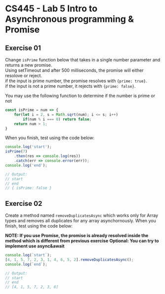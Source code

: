 # CS445 - Lab 5 Intro to Asynchronous programming & Promise

## Exercise 01
Change `isPrime` function below that takes in a single number parameter and returns a new promise.  
Using setTimeout and after 500 milliseconds, the promise will either resolove or reject.  
if the input is prime number, the promise resolves with `{prime: true}`.  
if the input is not a prime number, it rejects with `{prime: false}`.  
  
You may use the following function to determine if the number is prime or not
```javascript
const isPrime = num => {
    for(let i = 2, s = Math.sqrt(num); i <= s; i++)
        if(num % i === 0) return false; 
    return num > 1;
}
```
When you finish, test using the code below:
```javascript
console.log('start');
isPrime(7)
    .then(res => console.log(res))
    .catch(err => console.error(err));
console.log('end');

// Output:
// start
// end
// { isPrime: false }
```

## Exercise 02
Create a method named `removeDuplicatesAsync` which works only for Array types and removes all duplicates for any array asynchornously. When you finish, test using the code below:

**NOTE: If you use Promise, the promise is already resolved inside the method which is different from previous exercise**
**Optional: You can try to implement use async&await**

```javascript
console.log(`start`);
[4, 1, 5, 7, 2, 3, 1, 4, 6, 5, 2].removeDuplicatesAsync(); 
console.log(`end`);

// Output:
// start
// end
// [4, 1, 5, 7, 2, 3, 6]
